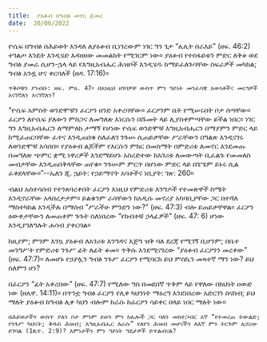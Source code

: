 ```yaml
---
title:  ያዕቆብ በግብፅ መኖር ጀመረ
date:  20/06/2022
---
```


ዮሴፍ በግብፅ በሕይወት እንዳለ ለያዕቆብ ቢነገረውም ነገር ግን ጌታ “ሌሊት በራእይ” (ዘፍ. 46:2) ተገልጦ እንዴት እንዲሄድ እዳዘዘው መመልከት የሚገርም ነው። ያዕቆብ የተስፋይቱን ምድር ለቅቆ ወደ ግብፅ ያመራ ሲሆን-ኋላ ላይ የእግዚአብሔር ሕዝቦች እንዲሄዱ ከማይፈለጉባቸው ስፍራዎች መካከል; ግብፅ አንዷ ሆና ቀርባለች (ዘዳ. 17:16)።

`ጥቅሶቹን ያንብቡ: ዘፍ. ምዕ. 47። በእነዚህ ዘገባዎቸ ውስጥ ምን ዓይነት መንፈሳዊ እውነቶችና መርኅዎች እናገኛለን እናገኛለን?`

“ዮሴፍ አምስት ወንድሞቹን ፈርዖን ዘንድ አቀረባቸው። ፈርዖንም ቤት የሚሠሩበት ቦታ ሰጣቸው። ፈርዖን ለዮሴፍ ያለውን ምስጋና ለመግለጽ እነርሱን በሹመት ላይ ሊያስቀምጣቸው ይችል ነበር። ነገር ግን እግዚአብሔርን ለማምለክ ታማኝ የሆነው ዮሴፍ ወንድሞቹ እግዚአብሔርን በማያምን ምድር ላይ ከሚፈጠርባቸው ፈተና እንዲጠበቁ ስለፈለገ ንጉሡ ሲጠይቃቸው ሥራቸውን በግልጽ እንዲናገሩ ለወንድሞቹ አሳሰበ። የያዕቆብ ልጆችም የእርሱን ምክር በመስማት በምድሪቱ ለመኖር እንደመጡ በመግለጽ ጭምር ቋሚ ነዋሪዎች እንደማይሆኑ አስረድተው ከአገሪቱ ለመውጣት ቢፈልጉ የመመለስ መብታቸው እንዲጠበቅላቸው ጠየቁ። ንጉሡም ምርጥ በሆነው ምድር ላይ በጌሤም ይኑሩ ሲል ፈቀደላቸው።”--ኤለን ጂ. ኋይት: የኃይማኖት አባቶችና ነቢያት: ገጽ: 260።

ብልህ አስተሳሰብ የተንጸባረቀበት ፈርዖን እነዚህ የምድሪቱ እንግዶች የተመጽዋች ስሜት እንዲኖራቸው አላበረታታም። ይልቁንም ራሳቸውን ከአዲሱ መኖሪያ አካባቢያቸው ጋር በተሻለ ማስተካከል እንዲችሉ በማሰብ  “ሥራችሁ ምንድን ነው?” (ዘፍ. 47:3) ብሎ ይጠይቃቸዋል። ፈርዖን ዕውቀታቸውን ለመጠቀም ጉጉት ስለነበረው “የከብቶቹ ኃላፊዎች” (ዘፍ. 47: 6) ሆነው እንዲያገለግሉት ሐሳብ ያቀርባል።

ከዚያም; ምንም እንኳ ያዕቆብ ለአገሪቱ እንግዳና እጅግ ዝቅ ባለ ደረጃ የሚገኝ ቢሆንም; በቤተ መንግሥት የምድሪቱ ንጉሥ ፊት ለፊት ቆመ። ጥቅሱ እንደሚናገረው “ያዕቆብ ፈርዖንን መረቀው” (ዘፍ. 47:7)። ለመሆኑ የኃያሏን ግብፅ ንጉሥ ፈርዖን የሚባርክ ይህ ምስኪን መጻተኛ ማን ነው? ይህ ስለምን ሆነ?

በፈርዖን “ፊት አቀረበው” (ዘፍ. 47:7) የሚለው ግስ በመደበኛ ጥቅም ላይ የዋለው በክህነት ዐውድ ነው (ዘሌዋ. 14:11)። በጥንቷ ግብፅ ፈርዖን የሊቀ ካህንነት ማዕረግ እንደነበረው አድርገን ስናስብ; ይህ ማለት ያዕቆብ ከግብፅ ሊቀ ካህን ብሎም ከራሱ ከፈርዖን ሳይቀር በላይ ነበር ማለት ነው።

`በሕይወታችን ውስጥ ያለን ቦታ ምንም ይሁን ምን ከሌሎች ጋር ባለን መስተጋብር እኛ “የተመረጠ ትውልድ; የንጉሥ ካህናት; ቅዱስ ሕዝብ; እግዚአብሔር ለራሱ” የለየን ሕዝብ መሆናችን ለእኛ ምን ትርጉም ሊኖረው ይገባል (1ጴጥ. 2:9)? እምነታችን ምን ዓይነት ግዴታዎች ይጥልብናል?`
